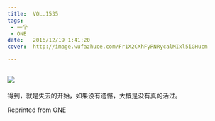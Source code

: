 ```yaml
---
title:	VOL.1535
tags:
 - 一个
 - ONE
date:	2016/12/19 1:41:20
cover:	http://image.wufazhuce.com/Fr1X2CXhFyRNRycalMIxl5iGHucm

---
```

![](http://image.wufazhuce.com/Fr1X2CXhFyRNRycalMIxl5iGHucm)
---

得到，就是失去的开始，如果没有遗憾，大概是没有真的活过。
 
Reprinted from ONE
